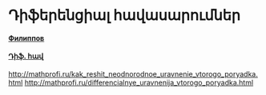 # Դիֆերենցիալ հավասարումներ

#### [Филиппов](http://xn--e1avkt.xn--p1ai/%D0%BC%D0%B0%D1%82%D0%B5%D0%BC%D0%B0%D1%82%D0%B8%D0%BA%D0%B0/%D0%A4%D0%B8%D0%BB%D0%B8%D0%BF%D0%BF%D0%BE%D0%B2/)

#### [Դիֆ. հավ](http://mathprofi.ru/differencialnye_uravnenija_primery_reshenii.html)


http://mathprofi.ru/kak_reshit_neodnorodnoe_uravnenie_vtorogo_poryadka.html
http://mathprofi.ru/differencialnye_uravnenija_vtorogo_poryadka.html
